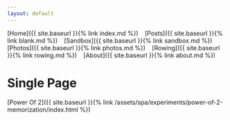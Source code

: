```yaml
---
layout: default
---
```

[Home]({{ site.baseurl }}{% link index.md %})
<code>&nbsp;</code>
[Posts]({{ site.baseurl }}{% link blank.md %})
<code>&nbsp;</code>
[Sandbox]({{ site.baseurl }}{% link sandbox.md %})
<code>&nbsp;</code>
[Photos]({{ site.baseurl }}{% link photos.md %})
<code>&nbsp;</code>
[Rowing]({{ site.baseurl }}{% link rowing.md %})
<code>&nbsp;</code>
[About]({{ site.baseurl }}{% link about.md %})

Single Page
===========

[Power Of 2]({{ site.baseurl }}{% link /assets/spa/experiments/power-of-2-memorization/index.html %})